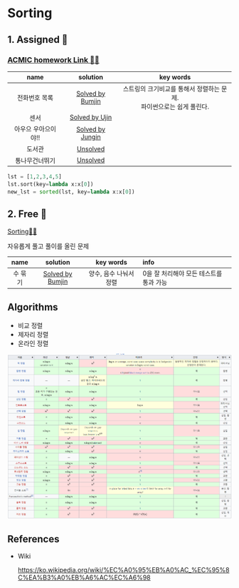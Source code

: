 # Sorting

## 1. Assigned 📌
### [ACMIC homework Link 👨‍💻](https://www.acmicpc.net/group/practice/9719/5)
|name|solution|key words|
|:-:|:-:|:-:|
전화번호 목록|[Solved by Bumjin](problems/전화번호목록)|스트링의 크기비교를 통해서 정렬하는 문제. </br> 파이썬으로는 쉽게 풀린다. 
센서|[Solved by Ujin](problems/센서)|
아우으 우아으이야!!|[Solved by Jungin](problems/아우으우아으이야)|
도서관| [Unsolved](problems/도서관)|
통나무건너뛰기|[Unsolved](problems/통나무건너뛰기)|

```python
lst = [1,2,3,4,5]
lst.sort(key=lambda x:x[0])
new_lst = sorted(lst, key=lambda x:x[0])
```


## 2. Free 🤗
[Sorting👩‍💻](https://www.acmicpc.net/problemset?sort=ac_desc&algo=97)

자유롭게 풀고 풀이를 올린 문제

|name|solution|key words|info|
|:-:|:-:|:-:|:--|
수 묶기|[Solved by Bumjin](problems/수묶기)|양수, 음수 나눠서 정렬| 0을 잘 처리해야 모든 테스트를 통과 가능

## Algorithms


* 비교 정렬
* 제자리 정렬
* 온라인 정렬


<img src="docs/sort1.png">


## References 

* Wiki
  
  https://ko.wikipedia.org/wiki/%EC%A0%95%EB%A0%AC_%EC%95%8C%EA%B3%A0%EB%A6%AC%EC%A6%98
